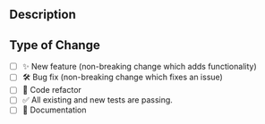 ## Description

<!--- Describe your changes in detail -->

## Type of Change

<!--- Put an `x` in all the boxes that apply: -->

- [ ] ✨ New feature (non-breaking change which adds functionality)
- [ ] 🛠️ Bug fix (non-breaking change which fixes an issue)
- [ ] 🧹 Code refactor
- [ ] ✅ All existing and new tests are passing.
- [ ] 📝 Documentation
